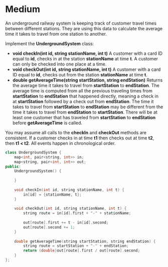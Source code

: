 # Medium

An underground railway system is keeping track of customer travel times between different stations. They are using this data to calculate the average time it takes to travel from one station to another.

Implement the **UndergroundSystem** class:

- **void checkIn(int id, string stationName, int t)**
        A customer with a card ID equal to **id**, checks in at the station **stationName** at time **t**.
        A customer can only be checked into one place at a time.
- **void checkOut(int id, string stationName, int t)**
        A customer with a card ID equal to **id**, checks out from the station **stationName** at time **t**.
- **double getAverageTime(string startStation, string endStation)**
        Returns the average time it takes to travel from **startStation** to **endStation**.
        The average time is computed from all the previous traveling times from **startStation** to **endStation** that happened directly, meaning a check in at **startStation** followed by a check out from **endStation**.
        The time it takes to travel from **startStation** to **endStation** may be different from the time it takes to travel from **endStation** to **startStation**.
        There will be at least one customer that has traveled from **startStation** to **endStation** before **getAverageTime** is called.

You may assume all calls to the **checkIn** and **checkOut** methods are consistent. If a customer checks in at time **t1** then checks out at time **t2**, then **t1 < t2**. All events happen in chronological order.

```cpp
class UndergroundSystem {
    map<int, pair<string, int>> in;
    map<string, pair<int, int>> out;
public:
    UndergroundSystem() {
        
    }
    
    void checkIn(int id, string stationName, int t) {
        in[id] = {stationName, t};
    }
    
    void checkOut(int id, string stationName, int t) {
        string route = in[id].first + "-" + stationName;
        
        out[route].first += t - in[id].second;
        out[route].second += 1;
    }
    
    double getAverageTime(string startStation, string endStation) {
        string route = startStation + "-" + endStation;
        return (double)out[route].first / out[route].second;
    }
};
```
